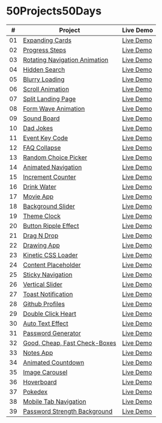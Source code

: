 # 50Projects50Days

| #   | Project                                                                                                              | Live Demo                                                              |
| --- | -------------------------------------------------------------------------------------------------------------------- | ---------------------------------------------------------------------- |
| 01  | [Expanding Cards](https://github.com/akj0712/50Projects50Days/tree/master/Expanding-Cards)                           | [Live Demo](https://akj0712-expanding-cards.netlify.app/)              |
| 02  | [Progress Steps](https://github.com/akj0712/50Projects50Days/tree/master/Progress-Steps)                             | [Live Demo](https://akj0712-progress-steps.netlify.app/)               |
| 03  | [Rotating Navigation Animation](https://github.com/akj0712/50Projects50Days/tree/master/Rotating-Navigation)         | [Live Demo](https://rotating-navigation-animation.netlify.app/)        |
| 04  | [Hidden Search](https://github.com/akj0712/50Projects50Days/tree/master/Hidden-Search-Widget)                        | [Live Demo](https://akj0712-hidden-search-widget.netlify.app/)         |
| 05  | [Blurry Loading](https://github.com/akj0712/50Projects50Days/tree/master/Blurry-Loading)                             | [Live Demo](https://akj0712-blurry-loading.netlify.app/)               |
| 06  | [Scroll Animation](https://github.com/akj0712/50Projects50Days/tree/master/Scroll-Animation)                         | [Live Demo](https://akj0712-scroll-animation.netlify.app/)             |
| 07  | [Split Landing Page](https://github.com/akj0712/50Projects50Days/tree/master/Split-Landing-Page)                     | [Live Demo](https://akj0712-split-landing-page.netlify.app/)           |
| 08  | [Form Wave Animation](https://github.com/akj0712/50Projects50Days/tree/master/Form-Wave-Animation)                   | [Live Demo](https://akj0712-form-wave-animation.netlify.app/)          |
| 09  | [Sound Board](https://github.com/akj0712/50Projects50Days/tree/master/Sound-Board)                                   | [Live Demo](https://akj0712-sound-board.netlify.app/)                  |
| 10  | [Dad Jokes](https://github.com/akj0712/50Projects50Days/tree/master/Dad-Jokes)                                       | [Live Demo](https://akj0712-dad-jokes.netlify.app/)                    |
| 11  | [Event Key Code](https://github.com/akj0712/50Projects50Days/tree/master/Event-KeyCodes)                             | [Live Demo](https://akj0712-event-key-codes.netlify.app/)              |
| 12  | [FAQ Collapse](https://github.com/akj0712/50Projects50Days/tree/master/FAQ-Collapse)                                 | [Live Demo](https://akj0712-faq-collapse.netlify.app/)                 |
| 13  | [Random Choice Picker](https://github.com/akj0712/50Projects50Days/tree/master/Random-Choice-Picker)                 | [Live Demo](https://akj0712-random-choice-picker.netlify.app/)         |
| 14  | [Animated Navigation](https://github.com/akj0712/50Projects50Days/tree/master/Animated-Navigation)                   | [Live Demo](https://akj0712-animated-navigation.netlify.app/)          |
| 15  | [Increment Counter](https://github.com/akj0712/50Projects50Days/tree/master/Increment-Counter)                       | [Live Demo](https://akj0712-increment-counter.netlify.app/)            |
| 16  | [Drink Water](https://github.com/akj0712/50Projects50Days/tree/master/Drink-Water)                                   | [Live Demo](https://akj0712-drink-water.netlify.app/)                  |
| 17  | [Movie App](https://github.com/akj0712/50Projects50Days/tree/master/Movie-App)                                       | [Live Demo](https://akj0712-movie-app.netlify.app/)                    |
| 18  | [Background Slider](https://github.com/akj0712/50Projects50Days/tree/master/Background-Slider)                       | [Live Demo](https://akj0712-background-slider.netlify.app/)            |
| 19  | [Theme Clock](https://github.com/akj0712/50Projects50Days/tree/master/Theme-Clock)                                   | [Live Demo](https://akj0712-theme-clock.netlify.app/)                  |
| 20  | [Button Ripple Effect](https://github.com/akj0712/50Projects50Days/tree/master/Button-Ripple-Effect)                 | [Live Demo](https://akj0712-button-ripple-effect.netlify.app/)         |
| 21  | [Drag N Drop](https://github.com/akj0712/50Projects50Days/tree/master/Drag-N-Drop)                                   | [Live Demo](https://akj0712-drag-n-drop.netlify.app/)                  |
| 22  | [Drawing App](https://github.com/akj0712/50Projects50Days/tree/master/Drawing-App)                                   | [Live Demo](https://akj0712-drawing-app.netlify.app/)                  |
| 23  | [Kinetic CSS Loader](https://github.com/akj0712/50Projects50Days/tree/master/Kinetic-CSS-Loader)                     | [Live Demo](https://akj0712-kinetic-css-loader.netlify.app/)           |
| 24  | [Content Placeholder](https://github.com/akj0712/50Projects50Days/tree/master/Content-Placeholder)                   | [Live Demo](https://akj0712-content-placeholder.netlify.app/)          |
| 25  | [Sticky Navigation](https://github.com/akj0712/50Projects50Days/tree/master/Sticky-Navbar)                           | [Live Demo](https://akj0712-sticky-navbar.netlify.app/)                |
| 26  | [Vertical Slider](https://github.com/akj0712/50Projects50Days/tree/master/Vertical-Slider)                           | [Live Demo](https://akj0712-vertical-slider.netlify.app/)              |
| 27  | [Toast Notification](https://github.com/akj0712/50Projects50Days/tree/master/Toast-Notification)                     | [Live Demo](https://akj0712-toast-notification.netlify.app/)           |
| 28  | [Github Profiles](https://github.com/akj0712/50Projects50Days/tree/master/GitHub-Profiles)                           | [Live Demo](https://akj0712-github-profiles.netlify.app/)              |
| 29  | [Double Click Heart](https://github.com/akj0712/50Projects50Days/tree/master/Double-Heart-Click)                     | [Live Demo](https://akj0712-double-heart-click.netlify.app/)           |
| 30  | [Auto Text Effect](https://github.com/akj0712/50Projects50Days/tree/master/Auto-Text-Effect)                         | [Live Demo](https://akj0712-auto-text-effect.netlify.app/)             |
| 31  | [Password Generator](https://github.com/akj0712/50Projects50Days/tree/master/Password-Generator)                     | [Live Demo](https://akj0712-password-generator.netlify.app/)           |
| 32  | [Good, Cheap, Fast Check-Boxes](https://github.com/akj0712/50Projects50Days/tree/master/Check-Boxes)                 | [Live Demo](https://akj0712-check-boxes.netlify.app/)                  |
| 33  | [Notes App](https://github.com/akj0712/50Projects50Days/tree/master/Notes-App)                                       | [Live Demo](https://akj0712-notes-app.netlify.app/)                    |
| 34  | [Animated Countdown](https://github.com/akj0712/50Projects50Days/tree/master/Animated-Countdown)                     | [Live Demo](https://akj0712-animated-countdown.netlify.app/)           |
| 35  | [Image Carousel](https://github.com/akj0712/50Projects50Days/tree/master/Image-Carousel)                             | [Live Demo](https://akj0712-image-carousel.netlify.app/)               |
| 36  | [Hoverboard](https://github.com/akj0712/50Projects50Days/tree/master/Hoverboard)                                     | [Live Demo](https://akj0712-hoverboard.netlify.app/)                   |
| 37  | [Pokedex](https://github.com/akj0712/50Projects50Days/tree/master/Pokedex)                                           | [Live Demo](https://akj0712-pokedex.netlify.app/)                      |
| 38  | [Mobile Tab Navigation](https://github.com/akj0712/50Projects50Days/tree/master/Mobile-Tab-Navigation)               | [Live Demo](https://akj0712-mobile-tab-navigation.netlify.app/)        |
| 39  | [Password Strength Background](https://github.com/akj0712/50Projects50Days/tree/master/Password-Strength-Background) | [Live Demo](https://akj0712-password-strength-background.netlify.app/) |
